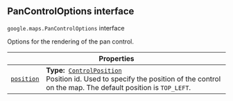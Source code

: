 
<h2 id="PanControlOptions">PanControlOptions interface</h2>
<p>
<code><span itemprop="path">google.maps</span>.<span itemprop="name">PanControlOptions</span></code>
interface
</p>
<p>Options for the rendering of the pan control.</p>
<div class="devsite-table-wrapper"><table class="properties responsive" summary="interface PanControlOptions - Properties">
<thead>
<tr><th colspan="2">Properties</th>
</tr></thead>
<tbody>
<tr id="PanControlOptions.position">
<td itemprop="property"><code><a class="secret-link" href="#PanControlOptions.position"><span>position</span></a></code></td>
<td><div><strong>Type:</strong>&nbsp; <code><a href="ControlPosition.md">ControlPosition</a></code></div>
<div class="desc">Position id. Used to specify the position of the control on the map. The default position is <code>TOP_LEFT</code>.</div></td>
</tr>
</tbody>
</table></div>

